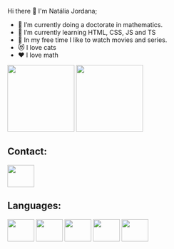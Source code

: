 Hi there 👋
I'm Natália Jordana;

- 🔭 I’m currently doing a doctorate in mathematics.
- 🌱 I’m currently learning HTML, CSS, JS and TS 
- 🎥 In my free time I like to watch movies and series.
- 😻 I love cats
- ❤️ I love math


<div>
<img height="150em" src="https://github-readme-stats.vercel.app/api?username=stanescon&theme=aura_dark&show_icons=true">
<img  height="150em" src="https://github-readme-stats.vercel.app/api/top-langs/?username=stanescon&layout=compact">
</div>

## Contact:

<div>
<a href="https://www.linkedin.com/in/nat%C3%A1lia-stanescon-6a6056232/">
<img src="https://cdn.jsdelivr.net/gh/devicons/devicon/icons/linkedin/linkedin-original.svg" align="center" height="50" width="60">
</a>
</div>

## Languages: 

<div>
<img src="https://cdn.jsdelivr.net/gh/devicons/devicon/icons/html5/html5-original.svg" align="center" height="50" width="60">

<img src="https://cdn.jsdelivr.net/gh/devicons/devicon/icons/css3/css3-original.svg" align="center" height="50" width="60">

<img src="https://cdn.jsdelivr.net/gh/devicons/devicon/icons/javascript/javascript-original.svg" align="center" height="50" width="60">
  
<img src="https://cdn.jsdelivr.net/gh/devicons/devicon/icons/typescript/typescript-original.svg" align="center" height="50" width="60">
  
<img src="https://cdn.jsdelivr.net/gh/devicons/devicon/icons/angularjs/angularjs-original.svg" align="center" height="50" width="60">
</div>
